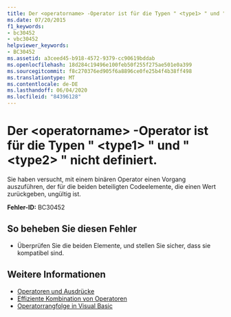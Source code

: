 ```yaml
---
title: Der <operatorname> -Operator ist für die Typen " <type1> " und " <type2> " nicht definiert.
ms.date: 07/20/2015
f1_keywords:
- bc30452
- vbc30452
helpviewer_keywords:
- BC30452
ms.assetid: a3ceed45-b918-4572-9379-cc90619bddab
ms.openlocfilehash: 18d284c19496e100feb50f255f275ae501e0a399
ms.sourcegitcommit: f8c270376ed905f6a8896ce0fe25b4f4b38ff498
ms.translationtype: MT
ms.contentlocale: de-DE
ms.lasthandoff: 06/04/2020
ms.locfileid: "84396128"
---
```

# <a name="operator-operatorname-is-not-defined-for-types-type1-and-type2"></a>Der \<operatorname> -Operator ist für die Typen " \<type1> " und " \<type2> " nicht definiert.
Sie haben versucht, mit einem binären Operator einen Vorgang auszuführen, der für die beiden beteiligten Codeelemente, die einen Wert zurückgeben, ungültig ist.  
  
 **Fehler-ID:** BC30452  
  
## <a name="to-correct-this-error"></a>So beheben Sie diesen Fehler  
  
- Überprüfen Sie die beiden Elemente, und stellen Sie sicher, dass sie kompatibel sind.  
  
## <a name="see-also"></a>Weitere Informationen

- [Operatoren und Ausdrücke](../programming-guide/language-features/operators-and-expressions/index.md)
- [Effiziente Kombination von Operatoren](../programming-guide/language-features/operators-and-expressions/efficient-combination-of-operators.md)
- [Operatorrangfolge in Visual Basic](../language-reference/operators/operator-precedence.md)
